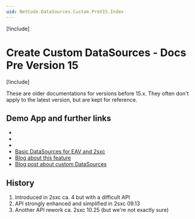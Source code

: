 ```yaml
---
uid: NetCode.DataSources.Custom.PreV15.Index
---
```


[!include[](_obsolete-docs.md)]

# Create Custom DataSources - Docs Pre Version 15

[!include[](~/pages/basics/stack/_shared-float-summary.md)]
<style> .context-box-summary .datasource-custom { visibility: visible; } </style>

These are older documentations for versions before 15.x.
They often don't apply to the latest version, but are kept for reference.



## Demo App and further links

* [](xref:NetCode.DataSources.Custom.PreV15.VisualQueryAttribute)
* [](xref:NetCode.DataSources.Custom.PreV15.Provide)
* [](xref:NetCode.DataSources.Custom.DataBuilder)
* [Basic DataSources for EAV and 2sxc](https://github.com/2sic/2sxc-eav-tutorial-custom-datasource)
* [Blog about this feature](https://2sxc.org/en/blog/post/tutorial-custom-datasources-for-eav-2sxc-9-13-part-1)
* [Blog post about custom DataSources](xref:Blog.CustomDataSource)

## History

1. Introduced in 2sxc ca. 4 but with a difficult API
1. API strongly enhanced and simplified in 2sxc 09.13
1. Another API rework ca. 2sxc 10.25 (but we're not exactly sure)

